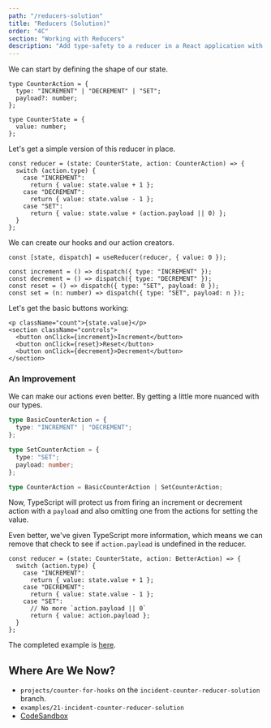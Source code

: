 ```yaml
---
path: "/reducers-solution"
title: "Reducers (Solution)"
order: "4C"
section: "Working with Reducers"
description: "Add type-safety to a reducer in a React application with TypeScript."
---
```


We can start by defining the shape of our state.

```tsx
type CounterAction = {
  type: "INCREMENT" | "DECREMENT" | "SET";
  payload?: number;
};

type CounterState = {
  value: number;
};
```

Let's get a simple version of this reducer in place.

```tsx
const reducer = (state: CounterState, action: CounterAction) => {
  switch (action.type) {
    case "INCREMENT":
      return { value: state.value + 1 };
    case "DECREMENT":
      return { value: state.value - 1 };
    case "SET":
      return { value: state.value + (action.payload || 0) };
  }
};
```

We can create our hooks and our action creators.

```tsx
const [state, dispatch] = useReducer(reducer, { value: 0 });

const increment = () => dispatch({ type: "INCREMENT" });
const decrement = () => dispatch({ type: "DECREMENT" });
const reset = () => dispatch({ type: "SET", payload: 0 });
const set = (n: number) => dispatch({ type: "SET", payload: n });
```

Let's get the basic buttons working:

```tsx
<p className="count">{state.value}</p>
<section className="controls">
  <button onClick={increment}>Increment</button>
  <button onClick={reset}>Reset</button>
  <button onClick={decrement}>Decrement</button>
</section>
```

### An Improvement

We can make our actions even better. By getting a little more nuanced with our types.

```ts
type BasicCounterAction = {
  type: "INCREMENT" | "DECREMENT";
};

type SetCounterAction = {
  type: "SET";
  payload: number;
};

type CounterAction = BasicCounterAction | SetCounterAction;
```

Now, TypeScript will protect us from firing an increment or decrement action with a `payload` and also omitting one from the actions for setting the value.

Even better, we've given TypeScript more information, which means we can remove that check to see if `action.payload` is undefined in the reducer.

```tsx
const reducer = (state: CounterState, action: BetterAction) => {
  switch (action.type) {
    case "INCREMENT":
      return { value: state.value + 1 };
    case "DECREMENT":
      return { value: state.value - 1 };
    case "SET":
      // No more `action.payload || 0`
      return { value: action.payload };
  }
};
```

The completed example is [here][completed].

## Where Are We Now?

- `projects/counter-for-hooks` on the `incident-counter-reducer-solution` branch.
- `examples/21-incident-counter-reducer-solution`
- [CodeSandbox][completed]

[base]: https://codesandbox.io/s/incident-counter-simple-vjlph?file=/src/Application.tsx
[completed]: https://codesandbox.io/s/incident-counter-reducer-complete-yryxm?file=/src/application.tsx
